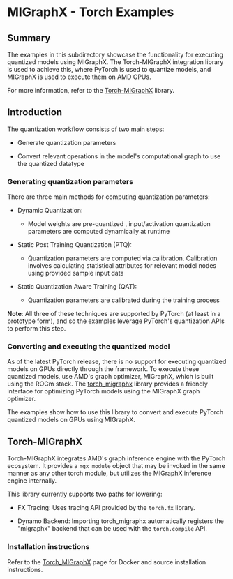 # MIGraphX - Torch Examples

## Summary

The examples in this subdirectory showcase the functionality for executing quantized models using MIGraphX. The Torch-MIGraphX integration library is used to achieve this, where PyTorch is used to quantize models, and MIGraphX is used to execute them on AMD GPUs.

For more information, refer to the [Torch-MIGraphX](https://github.com/ROCmSoftwarePlatform/torch_migraphx/tree/master) library.

## Introduction

The quantization workflow consists of two main steps:

- Generate quantization parameters

- Convert relevant operations in the model's computational graph to use the quantized datatype

### Generating quantization parameters

There are three main methods for computing quantization parameters:

- Dynamic Quantization:

  - Model weights are pre-quantized , input/activation quantization parameters are computed dynamically at runtime

- Static Post Training Quantization (PTQ):

  - Quantization parameters are computed via calibration. Calibration involves calculating statistical attributes for relevant model nodes using provided sample input data

- Static Quantization Aware Training (QAT):

  - Quantization parameters are calibrated during the training process

**Note**: All three of these techniques are supported by PyTorch (at least in a prototype form), and so the examples leverage PyTorch's quantization APIs to perform this step.

### Converting and executing the quantized model

As of the latest PyTorch release, there is no support for executing quantized models on GPUs directly through the framework. To execute these quantized models, use AMD's graph optimizer, MIGraphX, which is built using the ROCm stack. The [torch_migraphx](https://github.com/ROCmSoftwarePlatform/torch_migraphx) library provides a friendly interface for optimizing PyTorch models using the MIGraphX graph optimizer.

The examples show how to use this library to convert and execute PyTorch quantized models on GPUs using MIGraphX.

## Torch-MIGraphX

Torch-MIGraphX integrates AMD's graph inference engine with the PyTorch ecosystem. It provides a `mgx_module` object that may be invoked in the same manner as any other torch module, but utilizes the MIGraphX inference engine internally.

This library currently supports two paths for lowering:

- FX Tracing: Uses tracing API provided by the `torch.fx` library.

- Dynamo Backend: Importing torch_migraphx automatically registers the "migraphx" backend that can be used with the `torch.compile` API.

### Installation instructions

Refer to the [Torch_MIGraphX](https://github.com/ROCmSoftwarePlatform/torch_migraphx/blob/master/README.md) page for Docker and source installation instructions.

